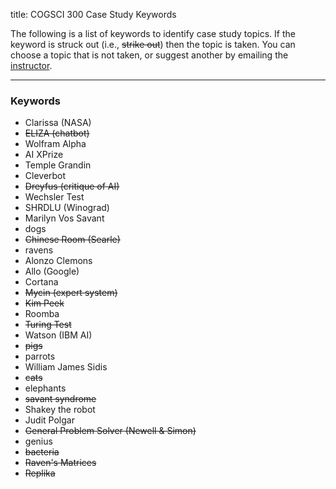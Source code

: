 title: COGSCI 300 Case Study Keywords

The following is a list of keywords to identify case study topics.  If the keyword is struck out (i.e., <s>strike out</s>) then the topic is taken.  You can choose a topic that is not taken, or suggest another by emailing the [instructor](cogsci300@gmail.com).

 * * *

### Keywords

 - Clarissa (NASA)
 - <s>ELIZA (chatbot)</s>
 - Wolfram Alpha
 - AI XPrize
 - Temple Grandin
 - Cleverbot
 - <s>Dreyfus (critique of AI)</s>
 - Wechsler Test
 - SHRDLU (Winograd)
 - Marilyn Vos Savant
 - dogs
 - <s>Chinese Room (Searle)</s>
 - ravens
 - Alonzo Clemons
 - Allo (Google)
 - Cortana
 - <s>Mycin (expert system)</s>
 - <s>Kim Peek</s>
 - Roomba
 - <s>Turing Test</s>
 - Watson (IBM AI)
 - <s>pigs</s>
 - parrots
 - William James Sidis
 - <s>cats</s>
 - elephants
 - <s>savant syndrome</s>
 - Shakey the robot
 - Judit Polgar
 - <s>General Problem Solver (Newell & Simon)</s>
 - genius
 - <s>bacteria</s>
 - <s>Raven's Matrices</s>
 - <s>Replika</s>




